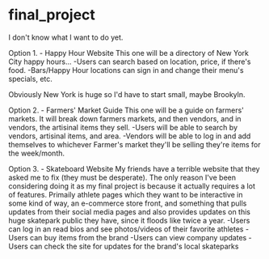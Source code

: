 # final_project
I don't know what I want to do yet.

Option 1. - Happy Hour Website
  This one will be a directory of New York City happy hours...
    -Users can search based on location, price, if there's food. 
    -Bars/Happy Hour locations can sign in and change their menu's specials, etc.

  Obviously New York is huge so I'd have to start small, maybe Brookyln.

Option 2. - Farmers' Market Guide
  This one will be a guide on farmers' markets. It will break down farmers markets, and then vendors, and in vendors, the artisinal items they sell. 
    -Users will be able to search by vendors, artisinal items, and area. 
    -Vendors will be able to log in and add themselves to whichever Farmer's market they'll be selling they're items for the week/month.

Option 3. - Skateboard Website
  My friends have a terrible website that they asked me to fix (they must be desperate). The only reason I've been considering doing it as my final project is because it actually requires a lot of features. Primaily athlete pages which they want to be interactive in some kind of way, an e-commerce store front, and something that pulls updates from their social media pages and also provides updates on this huge skatepark public they have, since it floods like twice a year.
  -Users can log in an read bios and see photos/videos of their favorite athletes
  -Users can buy items from the brand
  -Users can view company updates
  -Users can check the site for updates for the brand's local skateparks 